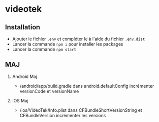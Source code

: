 # videotek

## Installation

- Ajouter le fichier `.env` et compléter le à l'aide du fichier `.env.dist`
- Lancer la commande `npm i` pour installer les packages
- Lancer la commande `npm start`

## MAJ

1. Android Maj
    - /android/app/build.gradle dans android.defaultConfig incrémenter versionCode et versionName

2. iOS Maj
    - /ios/VideoTek/Info.plist dans CFBundleShortVersionString et CFBundleVersion incrémenter les versions